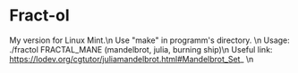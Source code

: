 # Fract-ol
My version for Linux Mint.\n
Use "make" in programm's directory. \n
Usage: ./fractol FRACTAL_MANE (mandelbrot, julia, burning ship)\n
Useful link: https://lodev.org/cgtutor/juliamandelbrot.html#Mandelbrot_Set_ \n
